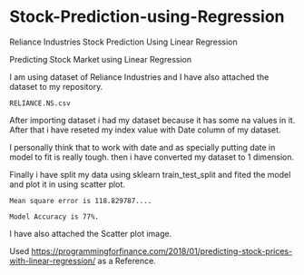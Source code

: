 # Stock-Prediction-using-Regression
Reliance Industries Stock Prediction Using Linear Regression

Predicting Stock Market using Linear Regression

I am using dataset of Reliance Industries and I have also attached the dataset to my repository.

    RELIANCE.NS.csv
    
After importing dataset i had my dataset because it has some na values in it. After that i have reseted my index value with Date column of my dataset.

I personally think that to work with date and as specially putting date in model to fit is really tough. then i have converted my dataset to 1 dimension. 

Finally i have split my data using sklearn train_test_split and fited the model and plot it in using scatter plot.

    Mean square error is 118.829787....

    Model Accuracy is 77%.

I have also attached the Scatter plot image.

Used https://programmingforfinance.com/2018/01/predicting-stock-prices-with-linear-regression/ as a Reference.
